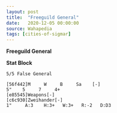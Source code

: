 ```yaml
---
layout: post
title:  "Freeguild General"
date:   2020-12-05 00:00:00
source: Wahapedia
tags: [cities-of-sigmar]
---
```


**Freeguild General**

**Stat Block**
```
5/5 False General
```

```
[56f442]M     W     B     Sa    [-]
5"    5     7     4+    
[e85545]Weapons[-]
[c6c930]Zweihander[-]
1"     A:3    H:3+   W:3+   R:-2   D:D3  
```
    